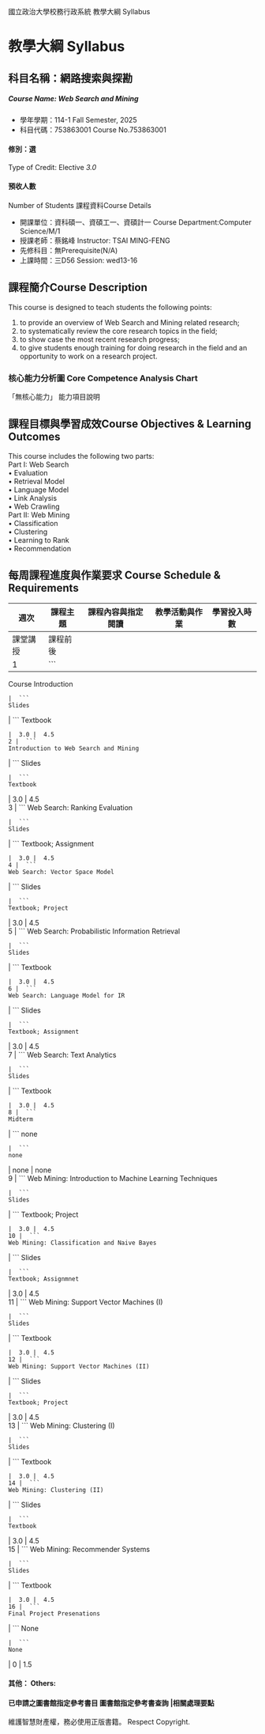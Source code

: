 國立政治大學校務行政系統 教學大綱 Syllabus
# 教學大綱 Syllabus
##  科目名稱：網路搜索與探勘
#####  Course Name: Web Search and Mining
  * 學年學期：114-1 Fall Semester, 2025 
  * 科目代碼：753863001 Course No.753863001
#### 修別：選
Type of Credit: Elective 
_3.0_
#### 預收人數
Number of Students
課程資料Course Details
  * 開課單位：資科碩一、資碩工一、資碩計一 Course Department:Computer Science/M/1 
  * 授課老師：蔡銘峰 Instructor: TSAI MING-FENG 
  * 先修科目：無Prerequisite(N/A)
  * 上課時間：三D56 Session: wed13-16
##  課程簡介Course Description
This course is designed to teach students the following points: 
  1. to provide an overview of Web Search and Mining related research; 
  2. to systematically review the core research topics in the field; 
  3. to show case the most recent research progress; 
  4. to give students enough training for doing research in the field and an opportunity to work on a research project.
###  核心能力分析圖 Core Competence Analysis Chart
「無核心能力」 
能力項目說明
##  課程目標與學習成效Course Objectives & Learning Outcomes 
This course includes the following two parts:   
Part I: Web Search   
• Evaluation   
• Retrieval Model   
• Language Model   
• Link Analysis   
• Web Crawling   
Part II: Web Mining   
• Classification   
• Clustering   
• Learning to Rank   
• Recommendation
##  每周課程進度與作業要求 Course Schedule & Requirements
週次 | 課程主題 | 課程內容與指定閱讀 | 教學活動與作業 | 學習投入時數  
---|---|---|---|---  
課堂講授 | 課程前後  
1 |  ```
Course Introduction
```
|  ```
Slides
```
|  ```
Textbook
```
|  3.0 |  4.5  
2 |  ```
Introduction to Web Search and Mining
```
|  ```
Slides
```
|  ```
Textbook
```
|  3.0 |  4.5  
3 |  ```
Web Search: Ranking Evaluation
```
|  ```
Slides
```
|  ```
Textbook; Assignment
```
|  3.0 |  4.5  
4 |  ```
Web Search: Vector Space Model
```
|  ```
Slides
```
|  ```
Textbook; Project
```
|  3.0 |  4.5  
5 |  ```
Web Search: Probabilistic Information Retrieval
```
|  ```
Slides
```
|  ```
Textbook
```
|  3.0 |  4.5  
6 |  ```
Web Search: Language Model for IR
```
|  ```
Slides
```
|  ```
Textbook; Assignment
```
|  3.0 |  4.5  
7 |  ```
Web Search: Text Analytics
```
|  ```
Slides
```
|  ```
Textbook
```
|  3.0 |  4.5  
8 |  ```
Midterm
```
|  ```
none
```
|  ```
none
```
|  none |  none  
9 |  ```
Web Mining: Introduction to Machine Learning Techniques
```
|  ```
Slides
```
|  ```
Textbook; Project
```
|  3.0 |  4.5  
10 |  ```
Web Mining: Classification and Naive Bayes
```
|  ```
Slides
```
|  ```
Textbook; Assignmnet
```
|  3.0 |  4.5  
11 |  ```
Web Mining: Support Vector Machines (I)
```
|  ```
Slides
```
|  ```
Textbook
```
|  3.0 |  4.5  
12 |  ```
Web Mining: Support Vector Machines (II)
```
|  ```
Slides
```
|  ```
Textbook; Project
```
|  3.0 |  4.5  
13 |  ```
Web Mining: Clustering (I)
```
|  ```
Slides
```
|  ```
Textbook
```
|  3.0 |  4.5  
14 |  ```
Web Mining: Clustering (II)
```
|  ```
Slides
```
|  ```
Textbook
```
|  3.0 |  4.5  
15 |  ```
Web Mining: Recommender Systems
```
|  ```
Slides
```
|  ```
Textbook
```
|  3.0 |  4.5  
16 |  ```
Final Project Presenations
```
|  ```
None
```
|  ```
None
```
|  0 |  1.5  
####  其他： Others:
####  已申請之圖書館指定參考書目  圖書館指定參考書查詢 |相關處理要點
維護智慧財產權，務必使用正版書籍。 Respect Copyright.